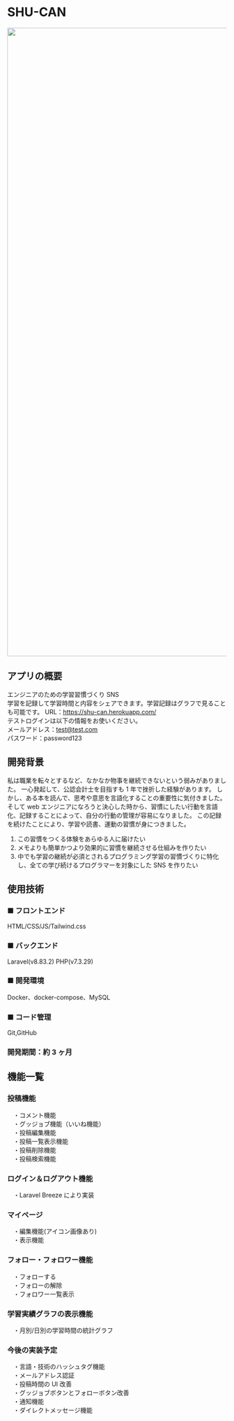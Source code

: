 # SHU-CAN

<p align="center">
    <img width="1440" alt="スクリーンショット 2022-05-31 11 47 46" src="https://user-images.githubusercontent.com/63633583/171083119-f0220c4f-da86-408a-9212-f8e1b979c528.png" alt="top view">
</p>

## アプリの概要

エンジニアのための学習習慣づくり SNS  
学習を記録して学習時間と内容をシェアできます。学習記録はグラフで見ることも可能です。
URL：https://shu-can.herokuapp.com/  
テストログインは以下の情報をお使いください。  
メールアドレス：test@test.com  
パスワード：password123  

## 開発背景

私は職業を転々とするなど、なかなか物事を継続できないという弱みがありました。
一心発起して、公認会計士を目指すも 1 年で挫折した経験があります。
しかし、ある本を読んで、思考や意思を言語化することの重要性に気付きました。
そして web エンジニアになろうと決心した時から、習慣にしたい行動を言語化、記録することによって、自分の行動の管理が容易になりました。
この記録を続けたことにより、学習や読書、運動の習慣が身につきました。

1. この習慣をつくる体験をあらゆる人に届けたい
2. メモよりも簡単かつより効果的に習慣を継続させる仕組みを作りたい
3. 中でも学習の継続が必須とされるプログラミング学習の習慣づくりに特化し、全ての学び続けるプログラマーを対象にした SNS を作りたい

## 使用技術

### ■ フロントエンド

HTML/CSS/JS/Tailwind.css

### ■ バックエンド

Laravel(v8.83.2) PHP(v7.3.29)

### ■ 開発環境

Docker、docker-compose、MySQL

### ■ コード管理

Git,GitHub

### 開発期間：約 3 ヶ月

## 機能一覧

### 投稿機能
　・コメント機能  
　・グッジョブ機能（いいね機能）  
　・投稿編集機能  
　・投稿一覧表示機能  
　・投稿削除機能  
　・投稿検索機能  

### ログイン＆ログアウト機能
　・Laravel Breeze により実装

### マイページ
　・編集機能(アイコン画像あり)  
　・表示機能

### フォロー・フォロワー機能
　・フォローする  
　・フォローの解除  
　・フォロワー一覧表示  
 
### 学習実績グラフの表示機能
　・月別/日別の学習時間の統計グラフ  
 
### 今後の実装予定
　・言語・技術のハッシュタグ機能  
　・メールアドレス認証  
　・投稿時間の UI 改善  
　・グッジョブボタンとフォローボタン改善  
　・通知機能  
　・ダイレクトメッセージ機能  
